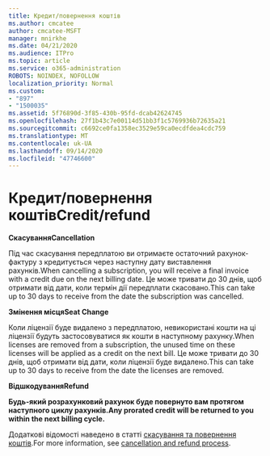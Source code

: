 ```yaml
---
title: Кредит/повернення коштів
ms.author: cmcatee
author: cmcatee-MSFT
manager: mnirkhe
ms.date: 04/21/2020
ms.audience: ITPro
ms.topic: article
ms.service: o365-administration
ROBOTS: NOINDEX, NOFOLLOW
localization_priority: Normal
ms.custom:
- "897"
- "1500035"
ms.assetid: 5f76890d-3f85-430b-95fd-dcab42624745
ms.openlocfilehash: 27f1b43c7e00114d51bb3f1c5769936b72635a21
ms.sourcegitcommit: c6692ce0fa1358ec3529e59ca0ecdfdea4cdc759
ms.translationtype: MT
ms.contentlocale: uk-UA
ms.lasthandoff: 09/14/2020
ms.locfileid: "47746600"
---
```

# <a name="creditrefund"></a><span data-ttu-id="2f53b-102">Кредит/повернення коштів</span><span class="sxs-lookup"><span data-stu-id="2f53b-102">Credit/refund</span></span>

<span data-ttu-id="2f53b-103">**Скасування**</span><span class="sxs-lookup"><span data-stu-id="2f53b-103">**Cancellation**</span></span>
  
<span data-ttu-id="2f53b-104">Під час скасування передплатою ви отримаєте остаточний рахунок-фактуру з кредитується через наступну дату виставлення рахунків.</span><span class="sxs-lookup"><span data-stu-id="2f53b-104">When cancelling a subscription, you will receive a final invoice with a credit due on the next billing date.</span></span> <span data-ttu-id="2f53b-105">Це може тривати до 30 днів, щоб отримати від дати, коли термін дії передплати скасовано.</span><span class="sxs-lookup"><span data-stu-id="2f53b-105">This can take up to 30 days to receive from the date the subscription was cancelled.</span></span>
  
<span data-ttu-id="2f53b-106">**Змінення місця**</span><span class="sxs-lookup"><span data-stu-id="2f53b-106">**Seat Change**</span></span>
  
<span data-ttu-id="2f53b-107">Коли ліцензії буде видалено з передплатою, невикористані кошти на ці ліцензії будуть застосовуватися як кошти в наступному рахунку.</span><span class="sxs-lookup"><span data-stu-id="2f53b-107">When licenses are removed from a subscription, the unused time on these licenses will be applied as a credit on the next bill.</span></span> <span data-ttu-id="2f53b-108">Це може тривати до 30 днів, щоб отримати від дати, коли ліцензії буде видалено.</span><span class="sxs-lookup"><span data-stu-id="2f53b-108">This can take up to 30 days to receive from the date the licenses are removed.</span></span>

<span data-ttu-id="2f53b-109">**Відшкодування**</span><span class="sxs-lookup"><span data-stu-id="2f53b-109">**Refund**</span></span>

<span data-ttu-id="2f53b-110">**Будь-який розрахунковий рахунок буде повернуто вам протягом наступного циклу рахунків.**</span><span class="sxs-lookup"><span data-stu-id="2f53b-110">**Any prorated credit will be returned to you within the next billing cycle.**</span></span>

<span data-ttu-id="2f53b-111">Додаткові відомості наведено в статті [скасування та повернення коштів](https://docs.microsoft.com/microsoft-365/commerce/subscriptions/cancel-your-subscription?view=o365-worldwide).</span><span class="sxs-lookup"><span data-stu-id="2f53b-111">For more information, see [cancellation and refund process](https://docs.microsoft.com/microsoft-365/commerce/subscriptions/cancel-your-subscription?view=o365-worldwide).</span></span> 
